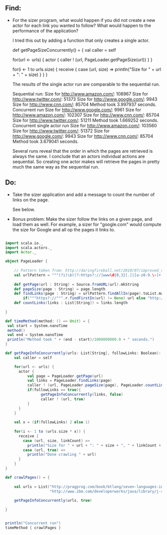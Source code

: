 ## Find: ##

- For the sizer program, what would happen if you did not create a new actor for each link you wanted to follow? What would happen to the performance of the application?

  I tried this out by adding a function that only creates a single actor.

    def getPageSizeConcurrently() = {
     val caller = self

     for(url <- urls) {
       actor { caller ! (url, PageLoader.getPageSize(url)) }
     }

     for(i <- 1 to urls.size) {
       receive {
         case (url, size) =>
           println("Size for " + url + ": " + size)
       }
     }
    }

  The results of the single actor run are comparable to the sequential run.

    Sequential run:
    Size for http://www.amazon.com/: 108967
    Size for http://www.twitter.com/: 51373
    Size for http://www.google.com/: 9943
    Size for http://www.cnn.com/: 85704
    Method took 3.997937 seconds.
    Concurrent run
    Size for http://www.google.com/: 9961
    Size for http://www.amazon.com/: 102307
    Size for http://www.cnn.com/: 85704
    Size for http://www.twitter.com/: 51211
    Method took 1.669252 seconds.
    Concurrent single actor run
    Size for http://www.amazon.com/: 103560
    Size for http://www.twitter.com/: 51372
    Size for http://www.google.com/: 9943
    Size for http://www.cnn.com/: 85704
    Method took 3.679041 seconds.

  Several runs reveal that the order in which the pages are retrieved is always the same. I conclude that an actors individual actions are sequential. So creating one actor makes will retrieve the pages in pretty much the same way as the sequential run.

## Do: ##

- Take the sizer application and add a message to count the number of links on the page.

  See below.

- Bonus problem: Make the sizer follow the links on a given page, and load them as well. For example, a sizer for "google.com" would compute the size for Google and all op the pages it links to.

```scala

import scala.io._
import scala.actors._
import Actor._

object PageLoader {
    
    // Pattern taken from: http://daringfireball.net/2010/07/improved_regex_for_matching_urls
    val urlPattern = """(?i)\b((?:https?://|www\d{0,3}[.]|[a-z0-9.\-]+[.][a-z]{2,4}/)(?:[^\s()<>]+|\(([^\s()<>]+|(\([^\s()<>]+\)))*\))+(?:\(([^\s()<>]+|(\([^\s()<>]+\)))*\)|[^\s`!()\[\]{};:'".,<>?«»“”‘’]))""".r
    
    def getPage(url : String) = Source.fromURL(url).mkString
    def pageSize(page : String) = page.length
    def findLinks(page : String) = urlPattern.findAllIn(page).toList.map { url => 
        if("""https?://""".r.findFirstIn(url) != None) url else "http://" + url }
    def countLinks(links : List[String]) = links.length
    
}

def timeMethod(method: () => Unit) = {
 val start = System.nanoTime
 method()
 val end = System.nanoTime
 println("Method took " + (end - start)/1000000000.0 + " seconds.")
}

def getPageInfoConcurrently(urls: List[String], followLinks: Boolean): Any = {
    val caller = self

    for(url <- urls) {
      actor { 
          val page = PageLoader.getPage(url)
          val links = PageLoader.findLinks(page)
          caller ! (url, PageLoader.pageSize(page), PageLoader.countLinks(links))
          if(followLinks == true){ 
                getPageInfoConcurrently(links, false)
                caller ! (url, true) 
          }
      }
    }
    
    val x = (if(followLinks) 2 else 1)
    
    for(i <- 1 to (urls.size * x)) {
      receive {
        case (url, size, linkCount) =>
          println("Size for " + url + ": " + size + ", " + linkCount + " links found.")
        case (url, true) =>
          println("Done crawling " + url)  
      }
    }
}

def crawlPages() = {
      
    val urls = List("http://pragprog.com/book/btlang/seven-languages-in-seven-weeks",
                    "http://www.ibm.com/developerworks/java/library/j-scala02049/index.html")
                   
    getPageInfoConcurrently(urls, true)
    
}


println("Concurrent run")
timeMethod { crawlPages }
```
